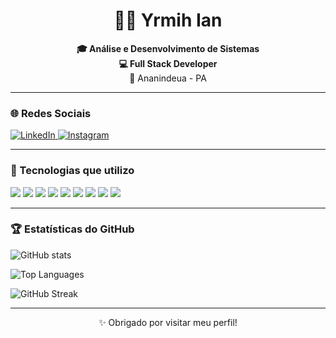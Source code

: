 <h1 align="center">👨‍💻 Yrmih Ian</h1>

<p align="center">
  <strong>🎓 Análise e Desenvolvimento de Sistemas</strong><br/>
  <strong>💻 Full Stack Developer</strong><br/>
  📍 Ananindeua - PA
</p>

---

### 🌐 Redes Sociais

<p align="left">
  <a href="https://www.linkedin.com/in/yrmihian" target="_blank">
    <img alt="LinkedIn" src="https://img.shields.io/badge/-LinkedIn-0A66C2?style=for-the-badge&logo=linkedin&logoColor=white" />
  </a>
  <a href="https://instagram.com/yrmih.ian" target="_blank">
    <img alt="Instagram" src="https://img.shields.io/badge/-Instagram-E4405F?style=for-the-badge&logo=instagram&logoColor=white" />
  </a>
</p>

---

### 🚀 Tecnologias que utilizo

<p>
  <img src="https://img.shields.io/badge/React-20232A?style=for-the-badge&logo=react&logoColor=61DAFB" />
  <img src="https://img.shields.io/badge/Next.js-000000?style=for-the-badge&logo=nextdotjs&logoColor=white" />
  <img src="https://img.shields.io/badge/TypeScript-3178C6?style=for-the-badge&logo=typescript&logoColor=white" />
  <img src="https://img.shields.io/badge/Node.js-339933?style=for-the-badge&logo=nodedotjs&logoColor=white" />
  <img src="https://img.shields.io/badge/JavaScript-F7DF1E?style=for-the-badge&logo=javascript&logoColor=black" />
  <img src="https://img.shields.io/badge/Figma-F24E1E?style=for-the-badge&logo=figma&logoColor=white" />
  <img src="https://img.shields.io/badge/NestJS-E0234E?style=for-the-badge&logo=nestjs&logoColor=white" />
  <img src="https://img.shields.io/badge/Express-000000?style=for-the-badge&logo=express&logoColor=white" />
  <img src="https://img.shields.io/badge/Python-3776AB?style=for-the-badge&logo=python&logoColor=white" />
</p>

---

### 🏆 Estatísticas do GitHub

<p align="left">
  <img src="https://github-readme-stats.vercel.app/api?username=Yrmih&show_icons=true&theme=tokyonight" alt="GitHub stats" />
</p>

<p align="left">
  <img src="https://github-readme-stats.vercel.app/api/top-langs/?username=Yrmih&layout=compact&theme=tokyonight" alt="Top Languages" />
</p>

<p align="left">
  <img src="https://github-readme-streak-stats.herokuapp.com?user=Yrmih&theme=tokyonight&date_format=M%20j%5B%2C%20Y%5D" alt="GitHub Streak" />
</p>

---

<p align="center">✨ Obrigado por visitar meu perfil!</p>
